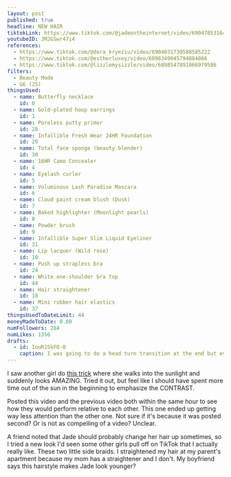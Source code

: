 ```yaml
---
layout: post
published: true
headline: NEW HAIR
tiktokLink: https://www.tiktok.com/@jadeontheinternet/video/6904785316410952966
youtubeID: JMJGSwr47i4
references:
  - https://www.tiktok.com/@dora_kryeziu/video/6904031730588585222
  - https://www.tiktok.com/@estherluxey/video/6898349045794884866
  - https://www.tiktok.com/@lizzlemysizzle/video/6898547891866979586
filters:
  - Beauty Mode
  - G6 (25)
thingsUsed:
  - name: Butterfly necklace
    id: 0
  - name: Gold-plated hoop earrings
    id: 1
  - name: Poreless putty primer
    id: 28
  - name: Infallible Fresh Wear 24HR Foundation
    id: 29
  - name: Total face sponge (beauty blender)
    id: 30
  - name: 16HR Camo Concealer
    id: 4
  - name: Eyelash curler
    id: 5
  - name: Voluminous Lash Paradise Mascara
    id: 6
  - name: Cloud paint cream blush (Dusk)
    id: 7
  - name: Baked highlighter (Moonlight pearls)
    id: 8
  - name: Powder brush
    id: 9
  - name: Infallible Super Slim Liquid Eyeliner
    id: 31
  - name: Lip lacquer (Wild rose)
    id: 10
  - name: Push up strapless bra
    id: 24
  - name: White one-shoulder bra top
    id: 44
  - name: Hair straightener
    id: 18
  - name: Mini rubber hair elastics
    id: 37
thingsUsedToDateLimit: 44
moneyMadeToDate: 0.00
numFollowers: 284
numLikes: 1356
drafts:
  - id: IouR1SkFO-0
    caption: I was going to do a head turn transition at the end but eventually abandoned that idea because I couldn't get it to look right.
---
```


I saw another girl do [this trick](https://www.tiktok.com/@thebellakellis/video/6902874486547270918) where she walks into the sunlight and suddenly looks AMAZING. Tried it out, but feel like I should have spent more time out of the sun in the beginning to emphasize the CONTRAST.

Posted this video and the previous video both within the same hour to see how they would perform relative to each other. This one ended up getting way less attention than the other one. Not sure if it's because it was posted second? Or is not as compelling of a video? Unclear.

A friend noted that Jade should probably change her hair up sometimes, so I tried a new look I'd seen some other girls pull off on TikTok that I actually really like. These two little side braids. I straightened my hair at my parent's apartment because my mom has a straightener and I don't. My boyfriend says this hairstyle makes Jade look younger?
